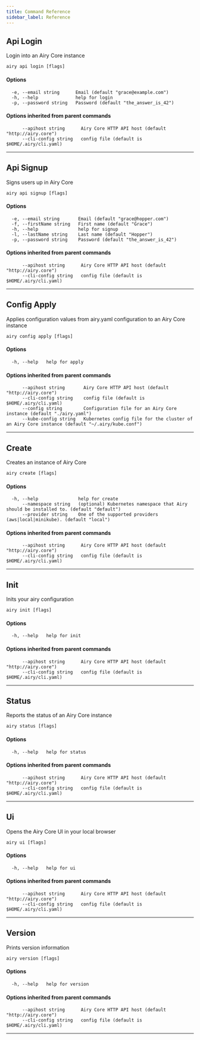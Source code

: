 ```yaml
---
title: Command Reference
sidebar_label: Reference
---
```


## Api Login

Login into an Airy Core instance

```
airy api login [flags]
```

#### Options

```
  -e, --email string      Email (default "grace@example.com")
  -h, --help              help for login
  -p, --password string   Password (default "the_answer_is_42")
```

#### Options inherited from parent commands

```
      --apihost string      Airy Core HTTP API host (default "http://airy.core")
      --cli-config string   config file (default is $HOME/.airy/cli.yaml)
```


***

## Api Signup

Signs users up in Airy Core

```
airy api signup [flags]
```

#### Options

```
  -e, --email string       Email (default "grace@hopper.com")
  -f, --firstName string   First name (default "Grace")
  -h, --help               help for signup
  -l, --lastName string    Last name (default "Hopper")
  -p, --password string    Password (default "the_answer_is_42")
```

#### Options inherited from parent commands

```
      --apihost string      Airy Core HTTP API host (default "http://airy.core")
      --cli-config string   config file (default is $HOME/.airy/cli.yaml)
```


***

## Config Apply

Applies configuration values from airy.yaml configuration to an Airy Core instance

```
airy config apply [flags]
```

#### Options

```
  -h, --help   help for apply
```

#### Options inherited from parent commands

```
      --apihost string       Airy Core HTTP API host (default "http://airy.core")
      --cli-config string    config file (default is $HOME/.airy/cli.yaml)
      --config string        Configuration file for an Airy Core instance (default "./airy.yaml")
      --kube-config string   Kubernetes config file for the cluster of an Airy Core instance (default "~/.airy/kube.conf")
```


***

## Create

Creates an instance of Airy Core

```
airy create [flags]
```

#### Options

```
  -h, --help               help for create
      --namespace string   (optional) Kubernetes namespace that Airy should be installed to. (default "default")
      --provider string    One of the supported providers (aws|local|minikube). (default "local")
```

#### Options inherited from parent commands

```
      --apihost string      Airy Core HTTP API host (default "http://airy.core")
      --cli-config string   config file (default is $HOME/.airy/cli.yaml)
```

***

## Init

Inits your airy configuration

```
airy init [flags]
```

#### Options

```
  -h, --help   help for init
```

#### Options inherited from parent commands

```
      --apihost string      Airy Core HTTP API host (default "http://airy.core")
      --cli-config string   config file (default is $HOME/.airy/cli.yaml)
```


***

## Status

Reports the status of an Airy Core instance

```
airy status [flags]
```

#### Options

```
  -h, --help   help for status
```

#### Options inherited from parent commands

```
      --apihost string      Airy Core HTTP API host (default "http://airy.core")
      --cli-config string   config file (default is $HOME/.airy/cli.yaml)
```


***

## Ui

Opens the Airy Core UI in your local browser

```
airy ui [flags]
```

#### Options

```
  -h, --help   help for ui
```

#### Options inherited from parent commands

```
      --apihost string      Airy Core HTTP API host (default "http://airy.core")
      --cli-config string   config file (default is $HOME/.airy/cli.yaml)
```


***

## Version

Prints version information

```
airy version [flags]
```

#### Options

```
  -h, --help   help for version
```

#### Options inherited from parent commands

```
      --apihost string      Airy Core HTTP API host (default "http://airy.core")
      --cli-config string   config file (default is $HOME/.airy/cli.yaml)
```


***


